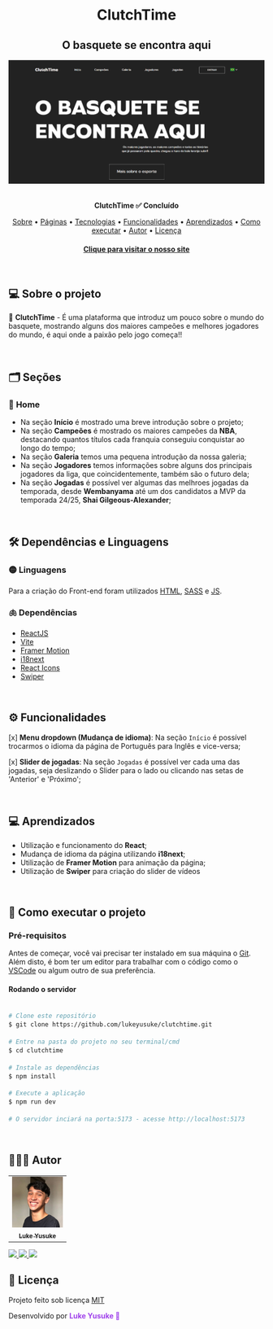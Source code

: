 <h1 id="inicio" align="center">ClutchTime</h1>
<h2 align="center">O basquete se encontra aqui</h2>

<div align="center">
    <img src="./src/assets/images/clutchtime.png">
</div><br/>

<p align="center">
    <b weight="bold"> ClutchTime </b>
    <b weight="bold">✅ Concluído </b>
</p>

<p align="center">
    <a href="#sobre">Sobre</a> •
    <a href="#paginas">Páginas</a> •
    <a href="#tecnologias">Tecnologias</a> •
    <a href="#funcionalidades">Funcionalidades</a> •
    <a href="#aprendizados">Aprendizados</a> •
    <a href="#rodando">Como executar</a> •
    <a href="#autor">Autor</a> •
    <a href="#licenca">Licença</a>
</p>

<h4 align="center">
    <a href="https://clutch-time.vercel.app">Clique para visitar o nosso site</a> <!-- Ainda vou colocar o site no ar -->
</h4>
<br/>

<h2 id="sobre">💻 Sobre o projeto</h2>

<p> 🏀 <b>ClutchTime</b> - É uma plataforma que introduz um pouco sobre o mundo do basquete, mostrando alguns dos maiores campeões e melhores jogadores do mundo, é aqui onde a paixão pelo jogo começa!!</p>
<br/>

<h2 id="paginas">🗂️ Seções</h2>

### 🏡 **Home**

- Na seção **Início** é mostrado uma breve introdução sobre o projeto;
- Na seção **Campeões** é mostrado os maiores campeões da **NBA**, destacando quantos títulos cada franquia conseguiu conquistar ao longo do tempo;
- Na seção **Galeria** temos uma pequena introdução da nossa galeria;
- Na seção **Jogadores** temos informações sobre alguns dos principais jogadores da liga, que coincidentemente, também são o futuro dela;
- Na seção **Jogadas** é possível ver algumas das melhroes jogadas da temporada, desde **Wembanyama** até um dos candidatos a MVP da temporada 24/25, **Shai Gilgeous-Alexander**;

<br/>

<h2 id="tecnologias">🛠️ Dependências e Linguagens</h2>

### 🟡 Linguagens

Para a criação do Front-end foram utilizados [HTML](https://developer.mozilla.org/pt-BR/docs/Web/HTML), [SASS](https://sass-lang.com) e [JS](https://developer.mozilla.org/pt-BR/docs/Web/JavaScript).
 
### 🫁 Dependências 

- [ReactJS](https://react.dev)
- [Vite](https://vite.dev)
- [Framer Motion](https://framermotion.framer.website)
- [i18next](https://www.i18next.com) 
- [React Icons](https://react-icons.github.io/react-icons/)
- [Swiper](https://swiperjs.com)

<br/>

<h2 id="funcionalidades"> ⚙️ Funcionalidades </h2>

[x] **Menu dropdown (Mudança de idioma)**: Na seção `Início` é possível trocarmos o idioma da página de Português para Inglês e vice-versa;

[x] **Slider de jogadas**: Na seção `Jogadas` é possível ver cada uma das jogadas, seja deslizando o Slider para o lado ou clicando nas setas de 'Anterior' e 'Próximo';

<br/>

<h2 id="aprendizados">💻 Aprendizados</h2>

- Utilização e funcionamento do **React**;
- Mudança de idioma da página utilizando **i18next**;
- Utilização de **Framer Motion** para animação da página;
- Utilização de **Swiper** para criação do slider de vídeos

<br/>

<h2 id="rodando">🚀 Como executar o projeto </h2>

### Pré-requisitos 

Antes de começar, você vai precisar ter instalado em sua máquina o [Git](https://git-scm.com). 
Além disto, é bom ter um editor para trabalhar com o código como o [VSCode](https://code.visualstudio.com/) ou algum outro de sua preferência.

#### Rodando o servidor

```bash

# Clone este repositório 
$ git clone https://github.com/lukeyusuke/clutchtime.git

# Entre na pasta do projeto no seu terminal/cmd
$ cd clutchtime

# Instale as dependências
$ npm install

# Execute a aplicação
$ npm run dev

# O servidor inciará na porta:5173 - acesse http://localhost:5173

``` 

<br/>

<h2 id="autor">👨🏾‍💻 Autor </h2>

<table>
    <td align="center"><a href="https://www.linkedin.com/in/lukeyusuke"><img src="./src/assets/images/luke-photo.jpg" width="100px;" alt=""/><br /><sub><b>Luke Yusuke</b></sub></a></td>
</table>

<p>
    <a target="_blank" href="mailto:lukedev09@gmail.com" alt="Link para Email"> 
        <img src="https://img.shields.io/badge/Gmail-C5221F?style=for-the-badge&logo=gmail&logoColor=white"/>
    </a>
    <a target="_blank" href="https://www.github.com/lukeyusuke"> 
        <img src="https://img.shields.io/badge/GitHub-000?style=for-the-badge&logo=github&logoColor=white"/>
    </a>
    <a target="_blank" href="https://www.linkedin.com/in/lukeyusuke"> 
        <img src="https://img.shields.io/badge/LinkedIn-0961B8?style=for-the-badge&logo=linkedin&logoColor=white"/>
    </a>
</p>

<h2 id="licenca">📝 Licença</h2>

<p> Projeto feito sob licença <a href="https://github.com/lukeyusuke/pronto-falei/blob/main/LICENSE"/>MIT</a> </p>
<p> Desenvolvido por <b style="color:#9F40EB">Luke Yusuke 🤠</b></p>

